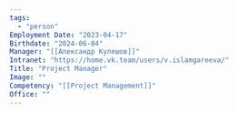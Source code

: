 ```yaml
---
tags:
  - "person"
Employment Date: "2023-04-17"
Birthdate: "2024-06-04"
Manager: "[[Александр Кулешов]]"
Intranet: "https://home.vk.team/users/v.islamgareeva/"
Title: "Project Manager"
Image: ""
Competency: "[[Project Management]]"
Office: ""
---
```

